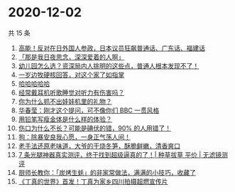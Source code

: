 # 2020-12-02

共 15 条

<!-- BEGIN ZHIHUVIDEO -->
<!-- 最后更新时间 Wed Dec 02 2020 02:06:06 GMT+0800 (CST) -->
1. [高能！反对在日外国人参政，日本议员狂飙普通话、广东话、福建话](https://www.zhihu.com/zvideo/1317112541211168768)
1. [「那是我日夜思念，深深爱着的人啊」](https://www.zhihu.com/zvideo/1317065314320556032)
1. [幼儿园怎么选？资深局内人挑明的这些点，普通人根本发现不了！](https://www.zhihu.com/zvideo/1317137207133188096)
1. [一岁边牧硬核回答，对这个家了如指掌](https://www.zhihu.com/zvideo/1317050386181087232)
1. [哈哈哈哈哈](https://www.zhihu.com/zvideo/1317153227348574208)
1. [经常戴耳机听歌睡觉对听力有伤害吗？](https://www.zhihu.com/zvideo/1317175129621712896)
1. [你为什么抓不出娃娃机里的礼物？](https://www.zhihu.com/zvideo/1317149524851159040)
1. [华春莹：刚才这个提问，可不像你们 BBC 一贯风格](https://www.zhihu.com/zvideo/1317147458939109376)
1. [用铅笔写瘦金体是什么样的体验？](https://www.zhihu.com/zvideo/1316482772555436032)
1. [伤口为什么不长？可能是碘伏的错，90% 的人用错了！](https://www.zhihu.com/zvideo/1316797012096901120)
1. [狗：除暴安良我心愿，一身正气荡人间！](https://www.zhihu.com/zvideo/1316779079018995712)
1. [老手法还原老味道，大爷的干烧冬笋，酥脆鲜嫩，清香爽口](https://www.zhihu.com/zvideo/1317163607138918400)
1. [7 条光腿神器真实测评，终于找到超级逼真的了！| 种草拔草  平价 | 无滤镜测评](https://www.zhihu.com/zvideo/1314982531214045184)
1. [厨师长教你：「炭烤生蚝」的非家常做法，满满的小技巧，收藏了](https://www.zhihu.com/zvideo/1317079753757364224)
1. [《丁真的世界》首发！丁真为家乡四川拍摄超燃宣传片](https://www.zhihu.com/zvideo/1316433475503886336)
<!-- END ZHIHUVIDEO -->

